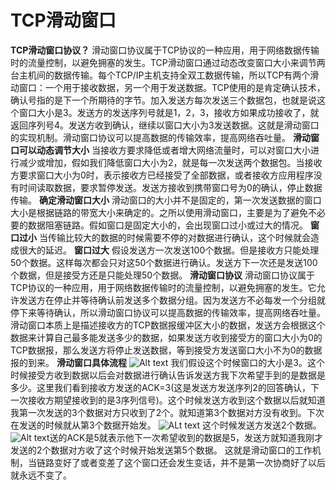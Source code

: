 # TCP滑动窗口
**TCP滑动窗口协议？**
滑动窗口协议属于TCP协议的一种应用，用于网络数据传输时的流量控制，以避免拥塞的发生。TCP滑动窗口通过动态改变窗口大小来调节两台主机间的数据传输。每个TCP/IP主机支持全双工数据传输，所以TCP有两个滑动窗口：一个用于接收数据，另一个用于发送数据。TCP使用的是肯定确认技术，确认号指的是下一个所期待的字节。加入发送方每次发送三个数据包，也就是说这个窗口大小是3。发送方的发送序列号就是1，2，3，接收方如果成功接收了，就返回序列号4。发送方收到确认，继续以窗口大小为3发送数据。这就是滑动窗口的实现机制。滑动窗口协议可以提高数据的传输效率，提高网络吞吐量。
**滑动窗口可以动态调节大小**
当接收方要求降低或者增大网络流量时，可以对窗口大小进行减少或增加，假如我们降低窗口大小为2，就是每一次发送两个数据包。当接收方要求窗口大小为0时，表示接收方已经接受了全部数据，或者接收方应用程序没有时间读取数据，要求暂停发送。发送方接收到携带窗口号为0的确认，停止数据传输。
**确定滑动窗口大小**
滑动窗口的大小并不是固定的，第一次发送数据的窗口大小是根据链路的带宽大小来确定的。之所以使用滑动窗口，主要是为了避免不必要的数据阻塞链路。假如窗口是固定大小的，会出现窗口过小或过大的情况。
**窗口过小**
当传输比较大的数据的时候需要不停的对数据进行确认，这个时候就会造成很大的延迟。
**窗口过大**
假设发送方一次发送100个数据。但是接收方只能处理50个数据。这样每次都会只对这50个数据进行确认。发送方下一次还是发送100个数据，但是接受方还是只能处理50个数据。
**滑动窗口协议**
滑动窗口协议属于TCP协议的一种应用，用于网络数据传输时的流量控制，以避免拥塞的发生。它允许发送方在停止并等待确认前发送多个数据分组。因为发送方不必每发一个分组就停下来等待确认，所以滑动窗口协议可以提高数据的传输效率，提高网络吞吐量。滑动窗口本质上是描述接收方的TCP数据报缓冲区大小的数据，发送方会根据这个数据来计算自己最多能发送多少的数据，如果发送方收到接受方的窗口大小为0的TCP数据报，那么发送方将停止发送数据，等到接受方发送窗口大小不为0的数据报的到来。
**滑动窗口具体流程**
![Alt text](https://wx1.sinaimg.cn/mw2000/008sKdQply1h2naoc2t2cj30mn0bxwhd.jpg)
我们假设这个时候窗口的大小是3。这个时候接受方收到数据以后会对数据进行确认告诉发送方我下次希望手到的是数据是多少。这里我们看到接收方发送的ACK=3(这是发送方发送序列2的回答确认，下一次接收方期望接收到的是3序列信号)。这个时候发送方收到这个数据以后就知道我第一次发送的3个数据对方只收到了2个。就知道第3个数据对方没有收到。下次在发送的时候就从第3个数据开始发。
![ALt text](https://wx1.sinaimg.cn/mw2000/008sKdQply1h2nanvkiuzj30n10argp1.jpg)
这个时候发送方发送2个数据。
![Alt text](https://wx4.sinaimg.cn/mw2000/008sKdQply1h2nanxapj2j30mx0azwie.jpg)送的ACK是5就表示他下一次希望收到的数据是5，发送方就知道我刚才发送的2个数据对方收了这个时候开始发送第5个数据。
这就是滑动窗口的工作机制，当链路变好了或者变差了这个窗口还会发生变话，并不是第一次协商好了以后就永远不变了。
